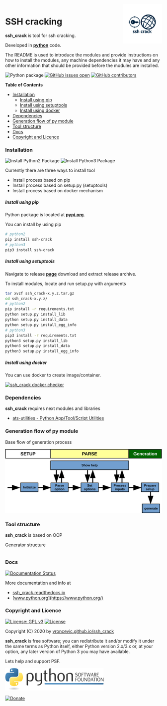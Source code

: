 <img align="right" src="https://raw.githubusercontent.com/vroncevic/ssh_crack/dev/docs/ssh_crack_logo.png" width="25%">

# SSH cracking

**ssh_crack** is tool for ssh cracking.

Developed in **[python](https://www.python.org/)** code.

The README is used to introduce the modules and provide instructions on
how to install the modules, any machine dependencies it may have and any
other information that should be provided before the modules are installed.

![Python package](https://github.com/vroncevic/ssh_crack/workflows/Python%20package%20ssh_crack/badge.svg?branch=master) [![GitHub issues open](https://img.shields.io/github/issues/vroncevic/ssh_crack.svg)](https://github.com/vroncevic/ssh_crack/issues) [![GitHub contributors](https://img.shields.io/github/contributors/vroncevic/ssh_crack.svg)](https://github.com/vroncevic/ssh_crack/graphs/contributors)

<!-- START doctoc generated TOC please keep comment here to allow auto update -->
<!-- DON'T EDIT THIS SECTION, INSTEAD RE-RUN doctoc TO UPDATE -->

**Table of Contents**

- [Installation](#installation)
  - [Install using pip](#install-using-pip)
  - [Install using setuptools](#install-using-setuptools)
  - [Install using docker](#install-using-docker)
- [Dependencies](#dependencies)
- [Generation flow of py module](#generation-flow-of-py-module)
- [Tool structure](#tool-structure)
- [Docs](#docs)
- [Copyright and Licence](#copyright-and-licence)

<!-- END doctoc generated TOC please keep comment here to allow auto update -->

### Installation

![Install Python2 Package](https://github.com/vroncevic/ssh_crack/workflows/Install%20Python2%20Package%20ssh_crack/badge.svg?branch=master) ![Install Python3 Package](https://github.com/vroncevic/ssh_crack/workflows/Install%20Python3%20Package%20ssh_crack/badge.svg?branch=master)

Currently there are three ways to install tool

- Install process based on pip
- Install process based on setup.py (setuptools)
- Install process based on docker mechanism

##### Install using pip

Python package is located at **[pypi.org](https://pypi.org/project/ssh-crack/)**.

You can install by using pip

```bash
# python2
pip install ssh-crack
# python3
pip3 install ssh-crack
```

##### Install using setuptools

Navigate to release **[page](https://github.com/vroncevic/ssh_crack/releases/)** download and extract release archive.

To install modules, locate and run setup.py with arguments

```bash
tar xvzf ssh_crack-x.y.z.tar.gz
cd ssh_crack-x.y.z/
# python2
pip install -r requirements.txt
python setup.py install_lib
python setup.py install_data
python setup.py install_egg_info
# python3
pip3 install -r requirements.txt
python3 setup.py install_lib
python3 setup.py install_data
python3 setup.py install_egg_info
```

##### Install using docker

You can use docker to create image/container.

[![ssh_crack docker checker](https://github.com/vroncevic/ssh_crack/workflows/ssh_crack%20docker%20checker/badge.svg)](https://github.com/vroncevic/ssh_crack/actions?query=workflow%3A%22ssh_crack+docker+checker%22)

### Dependencies

**ssh_crack** requires next modules and libraries

- [ats-utilities - Python App/Tool/Script Utilities](https://vroncevic.github.io/ats_utilities)

### Generation flow of py module

Base flow of generation process

![Tool flow](https://raw.githubusercontent.com/vroncevic/ssh_crack/dev/docs/ssh_crack_flow.png)

### Tool structure

**ssh_crack** is based on OOP

Generator structure

```bash

```

### Docs

[![Documentation Status](https://readthedocs.org/projects/ssh_crack/badge/?version=latest)](https://ssh_crack.readthedocs.io/projects/ssh_crack/en/latest/?badge=latest)

More documentation and info at

- [ssh_crack.readthedocs.io](https://ssh_crack.readthedocs.io/en/latest/)
- [www.python.org](https://www.python.org/)

### Copyright and Licence

[![License: GPL v3](https://img.shields.io/badge/License-GPLv3-blue.svg)](https://www.gnu.org/licenses/gpl-3.0) [![License](https://img.shields.io/badge/License-Apache%202.0-blue.svg)](https://opensource.org/licenses/Apache-2.0)

Copyright (C) 2020 by [vroncevic.github.io/ssh_crack](https://vroncevic.github.io/ssh_crack)

**ssh_crack** is free software; you can redistribute it and/or modify
it under the same terms as Python itself, either Python version 2.x/3.x or,
at your option, any later version of Python 3 you may have available.

Lets help and support PSF.

[![Python Software Foundation](https://raw.githubusercontent.com/vroncevic/ssh_crack/dev/docs/psf-logo-alpha.png)](https://www.python.org/psf/)

[![Donate](https://www.paypalobjects.com/en_US/i/btn/btn_donateCC_LG.gif)](https://psfmember.org/index.php?q=civicrm/contribute/transact&reset=1&id=2)
